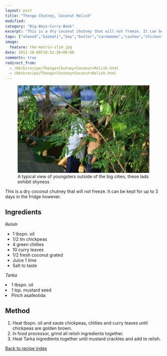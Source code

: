 ```yaml
---
layout: post
title: "Thenga Chutney, Coconut Relish"
modified:
category: "Big-Boys-Curry-Book"
excerpt: "This is a dry coconut chutney that will not freeze. It can be kept for"
tags: ["almond","basmati","bay","butter","cardomoms","cashew","chicken","cinnamon","cloves","cumin","ghee","lamb","mace","nuts","pepper","rice","saffron","turmeric"]
image:
  feature: the-matrix-slim.jpg
date: 2011-10-09T20:52:26+00:00
comments: true
redirect_from: 
  - /bbcb/recipe/Thenga+Chutney+Coconut+Relish.html
  - /bbcbrecipe/Thenga+Chutney+Coconut+Relish.html
---
```


<figure>
	<a href="/images/bbcb/pict2283.jpg" alt="Kerala, India" title="Kerala, India &#169; Ashley Kitson 12/09/2011"><img src="/images/bbcb/pict2283.jpg"/></a>
	<figcaption>A typical view of youngsters outside of the big cities, these lads exhibit shyness</figcaption>
</figure>

This is a dry coconut chutney that will not freeze. It can be kept for up to 3 days in the fridge however.
        
## Ingredients
        
<p><em>Relish</em></p><ul><li>1 tbspn. oil</li><li>1/2 tin chickpeas</li><li>4 green chillies</li><li>10 curry leaves</li><li>1/2 fresh coconut grated</li><li>Juice 1 lime</li><li>Salt to taste</li></ul><p><em>Tarka</em></li><li>1 tbspn. oil</li><li>1 tsp. mustard seed</li><li>Pinch asafeotida</li></ul>
        
## Method

<ol><li>Heat tbspn. oil and saute chickpeas, chillies and curry leaves until chickpeas are golden brown.</li><li>In food processor, grind all relish ingredients together.</li><li>Heat Tarka ingredients together until mustard crackles and add to relish.</li></ol>   

<a href="/bbcb">Back to recipe index</a>      